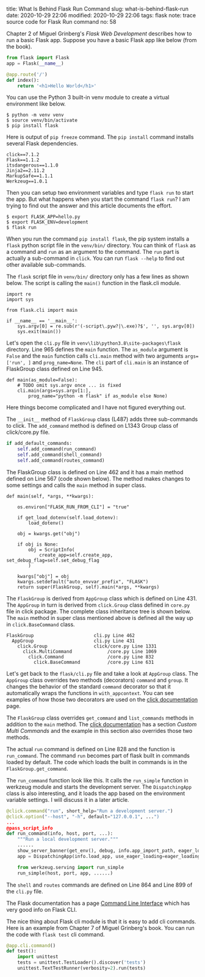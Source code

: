 title: What Is Behind Flask Run Command
slug: what-is-behind-flask-run
date: 2020-10-29 22:06
modified: 2020-10-29 22:06
tags: flask
note: trace source code for Flask Run command
no: 58

Chapter 2 of Miguel Grinberg's *Flask Web Development* describes how to run a basic Flask app. 
Suppose you have a basic Flask app like below (from the book). 

```python
from flask import Flask
app = Flask(__name__)

@app.route('/')
def index():
    return '<h1>Hello World</h1>'
```

You can use the Python 3 built-in venv module to create a virtual environment like below. 

```
$ python -m venv venv
$ source venv/bin/activate
$ pip install flask
```

Here is output of `pip freeze` command.  The `pip install` command installs several Flask dependencies.  

```
click==7.1.2
Flask==1.1.2
itsdangerous==1.1.0
Jinja2==2.11.2
MarkupSafe==1.1.1
Werkzeug==1.0.1
```

Then you can setup two environment variables and type `flask run` to start the app. But what happens 
when you start the command `flask run`?  I am trying to find out the answer and this article documents 
the effort. 

```
$ export FLASK_APP=hello.py
$ export FLASK_ENV=development
$ flask run
```

When you run the command `pip install flask`, the pip system installs a `flask` python script file in the 
`venv/bin/` directory.  You can think of `flask` as a command and `run` as an argument to the command. 
The `run` part is actually a sub-command in `click`.  You can run `flask --help` to 
find out other available sub-commands. 

The `flask` script file in `venv/bin/` directory only has a few lines as shown below. The script is 
calling the `main()` function in the flask.cli module. 

```
import re
import sys

from flask.cli import main

if __name__ == '__main__':
    sys.argv[0] = re.sub(r'(-script\.pyw?|\.exe)?$', '', sys.argv[0])
    sys.exit(main())
```

Let's open the `cli.py` file in `venv\lib\python3.8\site-packages\flask` directory.  Line 965 
defines the `main` function. The `as_module` argument is `False` and the `main` function 
calls `cli.main` method with two arguments `args=['run', ]` and `prog_name=None`. The `cli` part 
of `cli.main` is an instance of FlaskGroup class defined on Line 945.  

```
def main(as_module=False):
    # TODO omit sys.argv once ... is fixed
    cli.main(args=sys.argv[1:], 
        prog_name="python -m flask" if as_module else None)
```

Here things become complicated and I have not figured everything out.  

The `__init__` method of `FlaskGroup` class (L487) adds three sub-commands to click. 
The `add_command` method is defined on L1343 Group class of click/core.py file. 

```python
if add_default_commands:
    self.add_command(run_command)
    self.add_command(shell_command)
    self.add_command(routes_command)
```

The FlaskGroup class 
is defined on Line 462 and it has a main method defined on Line 567 (code shown below). 
The method makes changes to some settings and calls the `main` method in super class.   

```
def main(self, *args, **kwargs):

    os.environ["FLASK_RUN_FROM_CLI"] = "true"

    if get_load_dotenv(self.load_dotenv):
        load_dotenv()

    obj = kwargs.get("obj")

    if obj is None:
        obj = ScriptInfo(
            create_app=self.create_app, set_debug_flag=self.set_debug_flag
        )

    kwargs["obj"] = obj
    kwargs.setdefault("auto_envvar_prefix", "FLASK")
    return super(FlaskGroup, self).main(*args, **kwargs)
```

The `FlaskGroup` is derived from `AppGroup` class which is defined on Line 431. The `AppGroup` 
in turn is derived from `click.Group` class defined in `core.py` file in click package. The complete
class inheritance tree is shown below.  The `main` method in super class mentioned above is 
defined all the way up in `click.BaseCommand` class.   

```
FlaskGroup                      cli.py Line 462
  AppGroup                      cli.py Line 431
    click.Group                 click/core.py Line 1331
      click.MultiCommand             /core.py Line 1069
        click.Command                /core.py Line 832
          click.BaseCommand          /core.py Line 631
```

Let's get back to the `flask/cli.py` file and take a look at `AppGroup` class. The 
`AppGroup` class overrides two methods (decorators) `command` and `group`.  It 
changes the behavior of the standard `command` decorator so that it automatically 
wraps the functions in `with_appcontext`. You can see examples of how those two 
decorators are used on the
[click documentation](https://click.palletsprojects.com/en/7.x/commands/) page. 

The `FlaskGroup` class overrides `get_command` and `list_commands` methods in addition 
to the `main` method. The 
[click documentation](https://click.palletsprojects.com/en/7.x/commands/) 
has a section *Custom Multi Commands* and the example in this section also overrides
those two methods. 

The actual `run` command is defined on Line 828 and the function is `run_command`. 
The command `run` becomes part of flask built in commands loaded by default. 
The code which loads the built in commands is in the `FlaskGroup.get_command`.  

The `run_command` function look like this.  It calls the `run_simple` function in 
werkzeug module and starts the development server.  The `DispatchingApp` class 
is also interesting, and it loads the app based on the environment variable 
settings.  I will discuss it in a later article. 

```python
@click.command("run", short_help="Run a development server.")
@click.option("--host", "-h", default="127.0.0.1", ...")
...
@pass_script_info
def run_command(info, host, port, ...):
    """Run a local development server."""
    ......
    show_server_banner(get_env(), debug, info.app_import_path, eager_loading)
    app = DispatchingApp(info.load_app, use_eager_loading=eager_loading)

    from werkzeug.serving import run_simple
    run_simple(host, port, app, ......)
```

The `shell` and `routes` commands are defined on Line 864 and Line 899 of 
the `cli.py` file.   

The Flask documentation has a page 
[Command Line Interface](https://flask.palletsprojects.com/en/1.1.x/cli/) 
which has very good info on Flask CLI. 


The nice thing about Flask cli module is that it is easy to add cli commands. 
Here is an example from Chapter 7 of Miguel Grinberg's book. You can run the 
code with `flask test` cli command. 

```python
@app.cli.command()
def test():
    import unittest
    tests = unittest.TestLoader().discover('tests')
    unittest.TextTestRunner(verbosity=2).run(tests)
```
